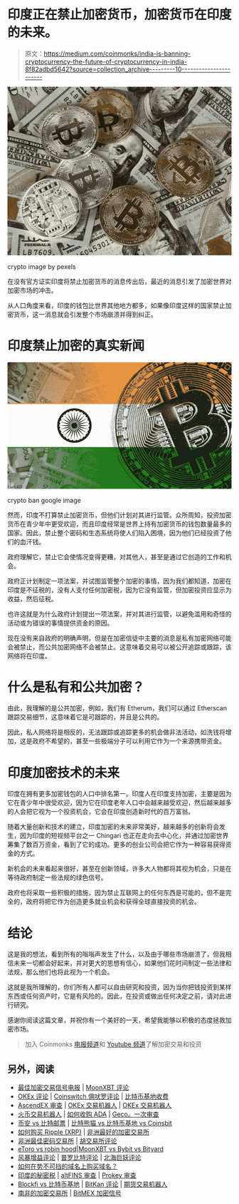 # 印度正在禁止加密货币，加密货币在印度的未来。

> 原文：<https://medium.com/coinmonks/india-is-banning-cryptocurrency-the-future-of-cryptocurrency-in-india-8f82adbd5642?source=collection_archive---------10----------------------->

![](img/787f4b0352e0c1f71306a4b99040e17b.png)

crypto image by pexels

在没有官方证实印度将禁止加密货币的消息传出后，最近的消息引发了加密世界对加密市场的冲击。

从人口角度来看，印度的钱包比世界其他地方都多，如果像印度这样的国家禁止加密货币，这一消息就会引发整个市场崩溃并得到纠正。

# 印度禁止加密的真实新闻

![](img/3b9009129ffbf952bc3ad91c0e4f6371.png)

crypto ban google image

然而，印度不打算禁止加密货币，但他们计划对其进行监管。众所周知，投资加密货币在青少年中更受欢迎，而且印度经常是世界上持有加密货币的钱包数量最多的国家。因此，禁止整个密码和生态系统将使人们陷入困境，因为他们已经投资了他们的血汗钱。

政府理解它，禁止它会使情况变得更糟，对其他人，甚至是通过它创造的工作和机会。

政府正计划制定一项法案，并试图监管整个加密的事情，因为我们都知道，加密在印度是不征税的，没有人支付任何加密税，因为它没有监管，但加密投资应显示为收益，然后征税。

也许这就是为什么政府计划提出一项法案，并对其进行监管，以避免滥用和奇怪的活动或为错误的事情提供资金的原因。

现在没有来自政府的明确声明，但是在加密信徒中主要的消息是私有加密网络可能会被禁止，而公共加密网络不会被禁止。这意味着交易可以被公开追踪或跟踪，该网络将在印度。

# 什么是私有和公共加密？

由此，我理解的是公共加密，例如，我们有 Etherum，我们可以通过 Etherscan 跟踪交易细节，这意味着它是可跟踪的，并且是公共的。

因此，私人网络将是相反的，无法跟踪或追踪更多的机会做非法活动，如洗钱将增加，这是政府不希望的，甚至一些极端分子可以利用它作为一个来源携带资金。

# 印度加密技术的未来

印度在拥有更多加密钱包的人口中排名第一。印度人在印度支持加密，主要是因为它在青少年中很受欢迎，因为它在印度老年人口中会越来越受欢迎，然后越来越多的人会把它视为一个投资机会，它会在印度创造新时代的百万富翁。

随着大量创新和技术的建立，印度加密的未来非常美好，越来越多的创新将会发生，因为印度的短视频平台之一 Chingari 也正在走向去中心化，并通过加密世界筹集了数百万资金，看到了它的成功。更多的创业公司会把它作为一种容易获得资金的方式。

新机会的未来看起来很好，甚至在创新领域，许多大人物都将其视为机会，只是在等待政府制定一些法规的绿色信号。

政府也将采取一些积极的措施，因为禁止互联网上的任何东西是可能的，但不是完全的，政府将把它作为创造更多就业机会和获得全球直接投资的机会。

# 结论

这是我的想法，看到所有的嗡嗡声发生了什么，以及由于哪些市场崩溃了，但我相信未来一切都会好起来，并对更大的思想有信心，如果他们花时间制定一些法律和法规，那么他们也将此视为一个机会。

这就是我所理解的，你们所有人都可以自由研究和投资，因为当你把钱投资到某样东西或任何资产时，它是有风险的。因此，在投资或做出任何决定之前，请对此进行研究。

感谢你阅读这篇文章，并祝你有一个美好的一天，希望我能够以积极的态度拯救加密市场。

> 加入 Coinmonks [电报频道](https://t.me/coincodecap)和 [Youtube 频道](https://www.youtube.com/c/coinmonks/videos)了解加密交易和投资

## 另外，阅读

*   [最佳加密交易信号电报](/coinmonks/best-crypto-signals-telegram-5785cdbc4b2b) | [MoonXBT 评论](/coinmonks/moonxbt-review-6e4ab26d037)
*   [OKEx 评论](/coinmonks/okex-review-6b369304110f) | [Coinswitch 俱吠罗评论](/coinmonks/coinswitch-kuber-review-1a8dc5c7a739) | [比特币基地收费](/coinmonks/coinbase-fees-831e77d4f2c5)
*   [AscendEX 审查](/coinmonks/ascendex-review-53e829cf75fa) | [OKEx 交易机器人](/coinmonks/okex-trading-bots-234920f61e60) | [OKEx 交易机器人](/coinmonks/okex-trading-bots-234920f61e60)
*   [火币交易机器人](https://blog.coincodecap.com/huobi-trading-bot) | [如何收购 ADA](https://blog.coincodecap.com/buy-ada-cardano) | [Geco。一次审查](https://blog.coincodecap.com/geco-one-review)
*   [币安 vs 比特邮票](https://blog.coincodecap.com/binance-vs-bitstamp) | [比特熊猫 vs 比特币基地 vs Coinsbit](https://blog.coincodecap.com/bitpanda-coinbase-coinsbit)
*   [如何购买 Ripple (XRP)](https://blog.coincodecap.com/buy-ripple-india) | [非洲最好的加密交易所](https://blog.coincodecap.com/crypto-exchange-africa)
*   [非洲最佳密码交易所](https://blog.coincodecap.com/crypto-exchange-africa) | [胡交易所评论](https://blog.coincodecap.com/hoo-exchange-review)
*   [eToro vs robin hood](https://blog.coincodecap.com/etoro-robinhood)|[MoonXBT vs Bybit vs Bityard](https://blog.coincodecap.com/bybit-bityard-moonxbt)
*   [风暴增益评论](https://blog.coincodecap.com/stormgain-review) | [普罗比特评论](https://blog.coincodecap.com/probit-review) | [北海巨妖评论](/coinmonks/kraken-review-6165fc1056ac)
*   [如何在势不可挡的域名上购买域名？](https://blog.coincodecap.com/buy-domain-on-unstoppable-domains)
*   [印度的秘密税](https://blog.coincodecap.com/crypto-tax-india) | [altFINS 审查](https://blog.coincodecap.com/altfins-review) | [Prokey 审查](/coinmonks/prokey-review-26611173c13c)
*   [Blockfi vs 比特币基地](https://blog.coincodecap.com/blockfi-vs-coinbase) | [BitKan 评论](https://blog.coincodecap.com/bitkan-review) | [期货交易机器人](/coinmonks/futures-trading-bots-5a282ccee3f5)
*   [南非的加密交易所](https://blog.coincodecap.com/crypto-exchanges-in-south-africa) | [BitMEX 加密信号](https://blog.coincodecap.com/bitmex-crypto-signals)